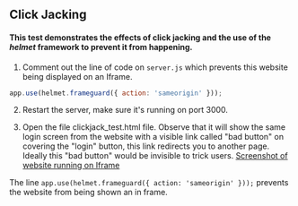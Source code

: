 ## Click Jacking
#### This test demonstrates the effects of click jacking and the use of the *helmet* framework to prevent it from happening.

1. Comment out the line of code on `server.js` which prevents this website being displayed on an Iframe.

```js
app.use(helmet.frameguard({ action: 'sameorigin' }));
```

2. Restart the server, make sure it's running on port 3000.

3. Open the file clickjack_test.html file. Observe that it will show the same login screen from the website with a visible link called "bad button" on covering the "login" button, this link redirects you to another page. Ideally this "bad button" would be invisible to trick users.
[Screenshot of website running on Iframe](https://i.imgur.com/EbMODEq.png)



The line `app.use(helmet.frameguard({ action: 'sameorigin' }));` prevents the website from being shown an in frame.
